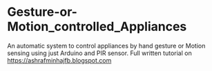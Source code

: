 # Gesture-or-Motion_controlled_Appliances
An automatic system to control appliances by hand gesture or Motion sensing using just Arduino and PIR sensor. Full written tutorial on https://ashrafminhajfb.blogspot.com
